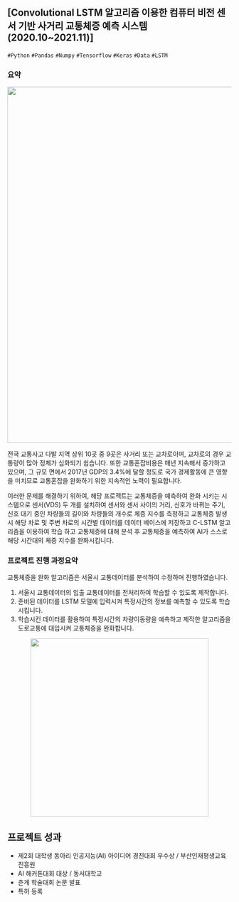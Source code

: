 ## [Convolutional LSTM 알고리즘 이용한 컴퓨터 비전 센서 기반 사거리 교통체증 예측 시스템 (2020.10~2021.11)]

`#Python` `#Pandas` `#Numpy` `#Tensorflow` `#Keras` `#Data` `#LSTM`

### 요약

<p align="center">
  <img src="https://user-images.githubusercontent.com/80941367/220953236-1016f9f4-87c1-46dc-b390-05304cb5763a.PNG" width="800">
</p>

전국 교통사고 다발 지역 상위 10곳 중 9곳은 사거리 또는 교차로이며, 교차로의 경우 교통량이 많아 정체가 심화되기 쉽습니다. 또한 교통혼잡비용은 매년 지속해서 증가하고 있으며, 그 규모 면에서 2017년 GDP의 3.4%에 달할 정도로 국가 경제활동에 큰 영향을 미치므로 교통혼잡을 완화하기 위한 지속적인 노력이 필요합니다.

이러한 문제를 해결하기 위하여, 해당 프로젝트는 교통체증을 예측하여 완화 시키는 시스템으로 센서(VDS) 두 개를 설치하여 센서와 센서 사이의 거리, 신호가 바뀌는 주기, 
신호 대기 중인 차량들의 길이와 차량들의 개수로 체증 지수를 측정하고 교통체증 발생 시 해당 차로 및 주변 차로의 시간별 데이터를 데이터 베이스에 저장하고 
C-LSTM 알고리즘을 이용하여 학습 하고 교통체증에 대해 분석 후 교통체증을 예측하여 AI가 스스로 해당 시간대의 체증 지수를 완화시킵니다.


### 프로젝트 진행 과정요약

교통체증을 완화 알고리즘은 서울시 교통데이터를 분석하여 수정하며 진행하였습니다.

1. 서울시 교통데이터의 입출 교통데이터를 전처리하여 학습할 수 있도록 제작합니다.
2. 준비된 데이터를 LSTM 모델에 입력시켜 특정시간의 정보를 예측할 수 있도록 학습시킵니다.
3. 학습시킨 데이터를 활용하여 특정시간의 차량이동량을 예측하고 제작한 알고리즘을 도로교통에 대입시켜 교통체증을 완화합니다.

<p align="center">
  <img src="https://user-images.githubusercontent.com/80941367/220963211-e1a95d34-d654-4433-874a-6e65897929ec.PNG" width="400">
</p>

## 프로젝트 성과

- 제2회 대학생 동아리 인공지능(AI) 아이디어 경진대회 우수상 / 부산인재평생교육진흥원
- AI 해커톤대회 대상 / 동서대학교
- 춘계 학술대회 논문 발표
- 특허 등록
